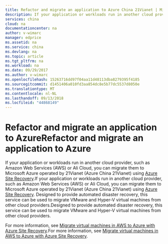 ```yaml
---
title: Refactor and migrate an application to Azure China 21Vianet | Microsoft Docs
description: If your application or workloads run in another cloud provider, such as Amazon Web Services (AWS) or Ali Cloud, you can migrate them to Azure China 21Vianet using Azure Site Recovery. This service can be used to migrate VMware and Hyper-V virtual machines.
services: china
cloud: na
documentationcenter: na
author: v-wimarc
manager: edprice
ms.assetid: na
ms.service: china
ms.devlang: na
ms.topic: article
ms.tgt_pltfrm: na
ms.workload: na
ms.date: 09/29/2017
ms.author: v-wimarc
ms.openlocfilehash: 15263716dd97f04aa11d48113dba8279395f4185
ms.sourcegitcommit: d1451406a010fd3aa854dc8e5b77dc5537d8050e
ms.translationtype: MT
ms.contentlocale: nl-NL
ms.lasthandoff: 09/13/2018
ms.locfileid: "44868149"
---
```

# <a name="refactor-and-migrate-an-application-to-azure"></a><span data-ttu-id="a799f-104">Refactor and migrate an application to Azure</span><span class="sxs-lookup"><span data-stu-id="a799f-104">Refactor and migrate an application to Azure</span></span>
<span data-ttu-id="a799f-105">If your application or workloads run in another cloud provider, such as Amazon Web Services (AWS) or Ali Cloud, you can migrate them to Microsoft Azure operated by 21Vianet (Azure China 21Vianet) using [Azure Site Recovery](https://azure.microsoft.com/services/site-recovery/).</span><span class="sxs-lookup"><span data-stu-id="a799f-105">If your application or workloads run in another cloud provider, such as Amazon Web Services (AWS) or Ali Cloud, you can migrate them to Microsoft Azure operated by 21Vianet (Azure China 21Vianet) using [Azure Site Recovery](https://azure.microsoft.com/services/site-recovery/).</span></span> <span data-ttu-id="a799f-106">Designed to provide automated disaster recovery, this service can be used to migrate VMware and Hyper-V virtual machines from other cloud providers.</span><span class="sxs-lookup"><span data-stu-id="a799f-106">Designed to provide automated disaster recovery, this service can be used to migrate VMware and Hyper-V virtual machines from other cloud providers.</span></span>

<span data-ttu-id="a799f-107">For more information, see [Migrate virtual machines in AWS to Azure with Azure Site Recovery](https://docs.microsoft.com/azure/site-recovery/site-recovery-migrate-aws-to-azure).</span><span class="sxs-lookup"><span data-stu-id="a799f-107">For more information, see [Migrate virtual machines in AWS to Azure with Azure Site Recovery](https://docs.microsoft.com/azure/site-recovery/site-recovery-migrate-aws-to-azure).</span></span>
